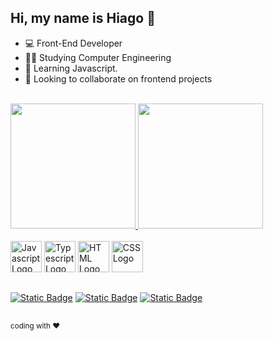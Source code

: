 ## Hi, my name is Hiago 👋

- 💻 Front-End Developer
- 🧑‍💻 Studying Computer Engineering
- 🌱 Learning Javascript.
- 🧩 Looking to collaborate on frontend projects
  
<br>

<div>
  <a href="https://www.hiagosouza.com" target="_blank">
    <img height=200em src="https://github-readme-stats.vercel.app/api?username=ohiagosouza&show_icons=true&theme=radical"/>
    <img height=200em src="https://github-readme-stats.vercel.app/api/top-langs/?username=ohiagosouza&layout=donut&langs_count=5&theme=radical&include_all_commits=true" />
  </a>
</div><br>

<div>
  <img src="https://cdn.jsdelivr.net/gh/devicons/devicon/icons/javascript/javascript-original.svg" alt="Javascript Logo" title="Javascript" height="50px" />
  <img src="https://cdn.jsdelivr.net/gh/devicons/devicon/icons/typescript/typescript-original.svg" alt="Typescript Logo" title="Typescript" height="50px" />
  <img src="https://cdn.jsdelivr.net/gh/devicons/devicon/icons/html5/html5-plain.svg" alt="HTML Logo" title="HTML" height="50px" />
  <img src="https://cdn.jsdelivr.net/gh/devicons/devicon/icons/css3/css3-plain.svg" alt="CSS Logo" title="CSS" height="50px" />
</div>

##

<div>
  <a href="https://www.linkedin.com/in/ohiagosouza" target="_blank"><img alt="Static Badge" src="https://img.shields.io/badge/linkedin-logo?style=for-the-badge&logo=linkedin&logoColor=%23FFF&color=%230A66C2" target="_blank"></a>
  <a href="https://www.instagram.com/hiago.dev" target="_blank"><img alt="Static Badge" src="https://img.shields.io/badge/instagram-logo?style=for-the-badge&logo=Instagram&logoColor=%23FFF&color=%23E4405F" target="_blank"></a>
  <a href="mailto:ohiagossouza@gmail.com" target="_blank"><img alt="Static Badge" src="https://img.shields.io/badge/gmail-logo?style=for-the-badge&logo=gmail&logoColor=%23FFF&color=%23EA4335" target="_blank"></a>
</div>

##
<div>
  <sup>coding with ❤️</sup>
</div>
